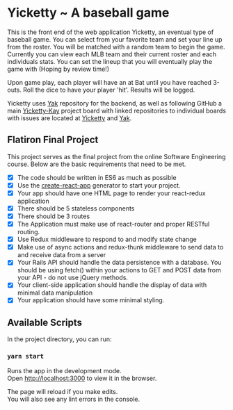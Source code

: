 # Yicketty ~ A baseball game

This is the front end of the web application Yicketty, an eventual type of baseball game.  You can select from your favorite team and set your line up from the roster.  You will be matched with a random team to begin the game. Currently you can view each MLB team and their current roster and each individuals stats.  You can set the lineup that you will eventually play the game with (Hoping by review time!)

Upon game play, each player will have an at Bat until you have reached 3-outs.  Roll the dice to have your player 'hit'.  Results will be logged.  

Yicketty uses [Yak](https://github.com/cassymarie/yak) repository for the backend, as well as following GitHub a main [Yicketty-Kay](https://github.com/users/cassymarie/projects/1) project board with linked repositories to individual boards with issues are located at [Yicketty](https://github.com/cassymarie/yicketty/projects) and [Yak](https://github.com/cassymarie/yak/projects).

## Flatiron Final Project

This project serves as the final project from the online Software Engineering course.  Below are the basic requirements that need to be met.

- [x] The code should be written in ES6 as much as possible
- [x] Use the [create-react-app](https://github.com/facebook/create-react-app) generator to start your project.
- [x] Your app should have one HTML page to render your react-redux application
- [x] There should be 5 stateless components
- [x] There should be 3 routes
- [x] The Application must make use of react-router and proper RESTful routing.
- [x] Use Redux middleware to respond to and modify state change
- [x] Make use of async actions and redux-thunk middleware to send data to and receive data from a server
- [x] Your Rails API should handle the data persistence with a database. You should be using fetch() within your actions to GET and POST data from your API - do not use jQuery methods.
- [x] Your client-side application should handle the display of data with minimal data manipulation
- [x] Your application should have some minimal styling.

## Available Scripts

In the project directory, you can run:

### `yarn start`

Runs the app in the development mode.\
Open [http://localhost:3000](http://localhost:3000) to view it in the browser.

The page will reload if you make edits.\
You will also see any lint errors in the console.